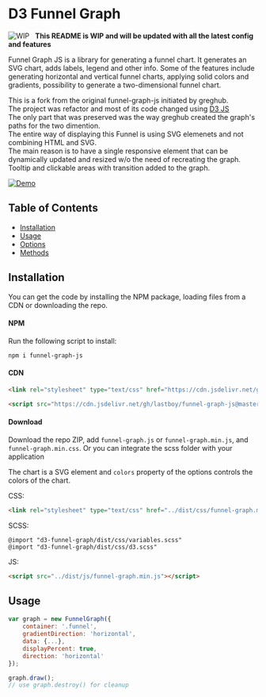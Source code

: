 # D3 Funnel Graph 

![WIP](https://img.shields.io/badge/WIP-red) &nbsp; **This README is WIP and will be updated with all the latest config and features**

Funnel Graph JS is a library for generating a funnel chart. It generates an SVG chart, adds labels, legend and other info.
Some of the features include generating horizontal and vertical funnel charts, applying solid colors and gradients,
possibility to generate a two-dimensional funnel chart. 

This is a fork from the original funnel-graph-js initiated by greghub.  
The project was refactor and most of its code changed using [D3 JS](https://d3js.org/)  
The only part that was preserved was the way greghub created the graph's paths for the two dimention.  
The entire way of displaying this Funnel is using SVG elemenets and not combining HTML and SVG.   
The main reason is to have a single responsive element that can be dynamically updated and resized w/o the need of recreating the graph.  
Tooltip and clickable areas with transition added to the graph.   

[![Demo](https://i.imgur.com/3Zw9m2l.jpg)](https://codepen.io/arik-test/pen/KKLZrVe)

## Table of Contents

- [Installation](#installation)
- [Usage](#usage)
- [Options](#options)
- [Methods](#methods)

## Installation

You can get the code by installing the NPM package, loading files from a CDN or downloading the repo. 

#### NPM

Run the following script to install:
```
npm i funnel-graph-js
```

#### CDN

```html
<link rel="stylesheet" type="text/css" href="https://cdn.jsdelivr.net/gh/lastboy/funnel-graph-js@master/dist/css/funnel-graph.min.css">

<script src="https://cdn.jsdelivr.net/gh/lastboy/funnel-graph-js@master/dist/js/funnel-graph.min.js"></script>
```

#### Download

Download the repo ZIP, add `funnel-graph.js` or `funnel-graph.min.js`, and `funnel-graph.min.css`.
Or you can integrate the scss folder with your application

The chart is a SVG element and `colors` property of the options controls the colors of the chart.

CSS:
```html
<link rel="stylesheet" type="text/css" href="../dist/css/funnel-graph.min.css">
```

SCSS:
```
@import "d3-funnel-graph/dist/css/variables.scss"
@import "d3-funnel-graph/dist/css/d3.scss"
```

JS:
```html
<script src="../dist/js/funnel-graph.min.js"></script>
```

## Usage

```js
var graph = new FunnelGraph({
    container: '.funnel',
    gradientDirection: 'horizontal',
    data: {...},
    displayPercent: true,
    direction: 'horizontal'
});

graph.draw();
// use graph.destroy() for cleanup
```
